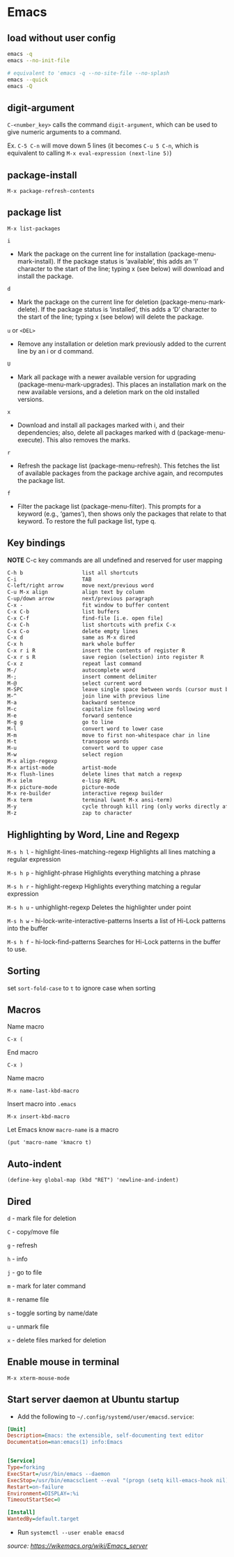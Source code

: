 # Emacs

## load without user config

```bash
emacs -q
emacs --no-init-file

# equivalent to 'emacs -q --no-site-file --no-splash
emacs --quick 
emacs -Q
```

## digit-argument

`C-<number_key>` calls the command `digit-argument`, which can be used to give numeric arguments to a command.

Ex. `C-5 C-n` will move down 5 lines (it becomes `C-u 5 C-n`, which is equivalent to calling `M-x eval-expression
(next-line 5)`)

## package-install

`M-x package-refresh-contents`

## package list

`M-x list-packages`

`i`

- Mark the package on the current line for installation (package-menu-mark-install). If the package status is
‘available’, this adds an ‘I’ character to the start of the line; typing x (see below) will download and install the
package.

`d`

- Mark the package on the current line for deletion (package-menu-mark-delete). If the package status is ‘installed’,
this adds a ‘D’ character to the start of the line; typing x (see below) will delete the package.

`u` or `<DEL>`

- Remove any installation or deletion mark previously added to the current line by an i or d command.

`U`

- Mark all package with a newer available version for upgrading (package-menu-mark-upgrades). This places an
installation mark on the new available versions, and a deletion mark on the old installed versions.

`x`

- Download and install all packages marked with i, and their dependencies; also, delete all packages marked with d
(package-menu-execute). This also removes the marks.

`r`

- Refresh the package list (package-menu-refresh). This fetches the list of available packages from the package archive
again, and recomputes the package list.

`f`

- Filter the package list (package-menu-filter). This prompts for a keyword (e.g., ‘games’), then shows only the
packages that relate to that keyword. To restore the full package list, type q.

## Key bindings

**NOTE** C-c key commands are all undefined and reserved for user mapping

```txt
C-h b                   list all shortcuts
C-i                     TAB
C-left/right arrow      move next/previous word
C-u M-x align           align text by column
C-up/down arrow         next/previous paragraph
C-x -                   fit window to buffer content
C-x C-b                 list buffers
C-x C-f                 find-file [i.e. open file]
C-x C-h                 list shortcuts with prefix C-x
C-x C-o                 delete empty lines
C-x d                   same as M-x dired
C-x h                   mark whole buffer
C-x r i R               insert the contents of register R
C-x r s R               save region (selection) into register R
C-x z                   repeat last command
M-/                     autocomplete word
M-;                     insert comment delimiter
M-@                     select current word
M-SPC                   leave single space between words (cursor must be placed in whitespace)
M-^                     join line with previous line
M-a                     backward sentence
M-c                     capitalize following word
M-e                     forward sentence
M-g g                   go to line
M-l                     convert word to lower case
M-m                     move to first non-whitespace char in line
M-t                     transpose words
M-u                     convert word to upper case
M-w                     select region
M-x align-regexp
M-x artist-mode         artist-mode
M-x flush-lines         delete lines that match a regexp
M-x ielm                e-lisp REPL
M-x picture-mode        picture-mode
M-x re-builder          interactive regexp builder
M-x term                terminal (want M-x ansi-term)
M-y                     cycle through kill ring (only works directly after C-y)
M-z                     zap to character
```

## Highlighting by Word, Line and Regexp

`M-s h l` - highlight-lines-matching-regexp Highlights all lines matching a regular expression

`M-s h p` - highlight-phrase Highlights everything matching a phrase

`M-s h r` - highlight-regexp Highlights everything matching a regular expression

`M-s h u` - unhighlight-regexp Deletes the highlighter under point

`M-s h w` - hi-lock-write-interactive-patterns Inserts a list of Hi-Lock patterns into the buffer

`M-s h f` - hi-lock-find-patterns Searches for Hi-Lock patterns in the buffer to use.

## Sorting

set `sort-fold-case` to `t` to ignore case when sorting

## Macros

Name macro

```emacs
C-x (
```

End macro

```emacs
C-x )
```

Name macro

```emacs
M-x name-last-kbd-macro
```

Insert macro into `.emacs`

```emacs
M-x insert-kbd-macro
```

Let Emacs know `macro-name` is a macro

```emacs
(put 'macro-name 'kmacro t)
```

## Auto-indent

```emacs
(define-key global-map (kbd "RET") 'newline-and-indent)
```

## Dired

`d` - mark file for deletion

`C` - copy/move file

`g` - refresh

`h` - info

`j` - go to file

`m` - mark for later command

`R` - rename file

`s` - toggle sorting by name/date

`u` - unmark file

`x` - delete files marked for deletion

## Enable mouse in terminal

```emacs
M-x xterm-mouse-mode
```

## Start server daemon at Ubuntu startup

- Add the following to `~/.config/systemd/user/emacsd.service`:

```ini
[Unit]
Description=Emacs: the extensible, self-documenting text editor
Documentation=man:emacs(1) info:Emacs


[Service]
Type=forking
ExecStart=/usr/bin/emacs --daemon
ExecStop=/usr/bin/emacsclient --eval "(progn (setq kill-emacs-hook nil) (kill-emacs))"
Restart=on-failure
Environment=DISPLAY=:%i
TimeoutStartSec=0

[Install]
WantedBy=default.target
```

- Run `systemctl --user enable emacsd`

_source: <https://wikemacs.org/wiki/Emacs_server>_
